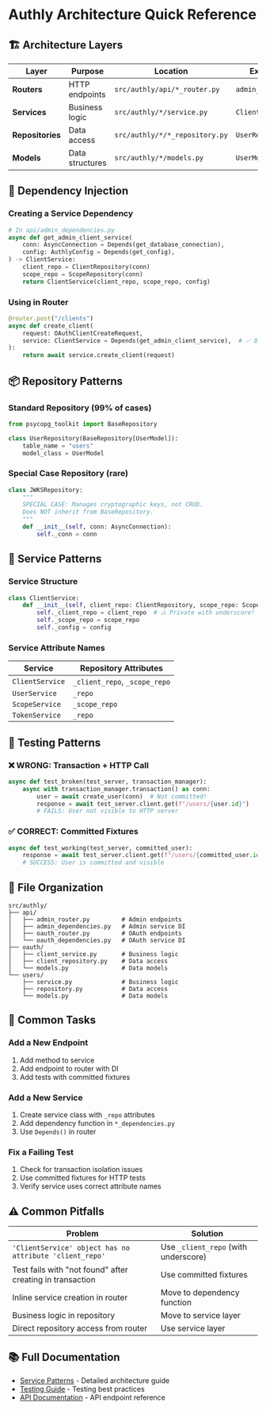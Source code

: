 # Authly Architecture Quick Reference

## 🏗️ Architecture Layers

| Layer | Purpose | Location | Example |
|-------|---------|----------|---------|
| **Routers** | HTTP endpoints | `src/authly/api/*_router.py` | `admin_router.py` |
| **Services** | Business logic | `src/authly/*/service.py` | `ClientService` |
| **Repositories** | Data access | `src/authly/*/*_repository.py` | `UserRepository` |
| **Models** | Data structures | `src/authly/*/models.py` | `UserModel` |

## 🔌 Dependency Injection

### Creating a Service Dependency

```python
# In api/admin_dependencies.py
async def get_admin_client_service(
    conn: AsyncConnection = Depends(get_database_connection),
    config: AuthlyConfig = Depends(get_config),
) -> ClientService:
    client_repo = ClientRepository(conn)
    scope_repo = ScopeRepository(conn)
    return ClientService(client_repo, scope_repo, config)
```

### Using in Router

```python
@router.post("/clients")
async def create_client(
    request: OAuthClientCreateRequest,
    service: ClientService = Depends(get_admin_client_service),  # ✅ DI
):
    return await service.create_client(request)
```

## 📦 Repository Patterns

### Standard Repository (99% of cases)
```python
from psycopg_toolkit import BaseRepository

class UserRepository(BaseRepository[UserModel]):
    table_name = "users"
    model_class = UserModel
```

### Special Case Repository (rare)
```python
class JWKSRepository:
    """
    SPECIAL CASE: Manages cryptographic keys, not CRUD.
    Does NOT inherit from BaseRepository.
    """
    def __init__(self, conn: AsyncConnection):
        self._conn = conn
```

## 🎯 Service Patterns

### Service Structure
```python
class ClientService:
    def __init__(self, client_repo: ClientRepository, scope_repo: ScopeRepository, config: AuthlyConfig):
        self._client_repo = client_repo  # ⚠️ Private with underscore!
        self._scope_repo = scope_repo
        self._config = config
```

### Service Attribute Names

| Service | Repository Attributes |
|---------|----------------------|
| `ClientService` | `_client_repo`, `_scope_repo` |
| `UserService` | `_repo` |
| `ScopeService` | `_scope_repo` |
| `TokenService` | `_repo` |

## 🧪 Testing Patterns

### ❌ WRONG: Transaction + HTTP Call
```python
async def test_broken(test_server, transaction_manager):
    async with transaction_manager.transaction() as conn:
        user = await create_user(conn)  # Not committed!
        response = await test_server.client.get(f"/users/{user.id}")
        # FAILS: User not visible to HTTP server
```

### ✅ CORRECT: Committed Fixtures
```python
async def test_working(test_server, committed_user):
    response = await test_server.client.get(f"/users/{committed_user.id}")
    # SUCCESS: User is committed and visible
```

## 📁 File Organization

```
src/authly/
├── api/
│   ├── admin_router.py         # Admin endpoints
│   ├── admin_dependencies.py   # Admin service DI
│   ├── oauth_router.py         # OAuth endpoints
│   └── oauth_dependencies.py   # OAuth service DI
├── oauth/
│   ├── client_service.py       # Business logic
│   ├── client_repository.py    # Data access
│   └── models.py               # Data models
└── users/
    ├── service.py              # Business logic
    ├── repository.py           # Data access
    └── models.py               # Data models
```

## 🚀 Common Tasks

### Add a New Endpoint
1. Add method to service
2. Add endpoint to router with DI
3. Add tests with committed fixtures

### Add a New Service
1. Create service class with `_repo` attributes
2. Add dependency function in `*_dependencies.py`
3. Use `Depends()` in router

### Fix a Failing Test
1. Check for transaction isolation issues
2. Use committed fixtures for HTTP tests
3. Verify service uses correct attribute names

## ⚠️ Common Pitfalls

| Problem | Solution |
|---------|----------|
| `'ClientService' object has no attribute 'client_repo'` | Use `_client_repo` (with underscore) |
| Test fails with "not found" after creating in transaction | Use committed fixtures |
| Inline service creation in router | Move to dependency function |
| Business logic in repository | Move to service layer |
| Direct repository access from router | Use service layer |

## 📚 Full Documentation

- [Service Patterns](./service-patterns.md) - Detailed architecture guide
- [Testing Guide](../testing/README.md) - Testing best practices
- [API Documentation](../api/README.md) - API endpoint reference